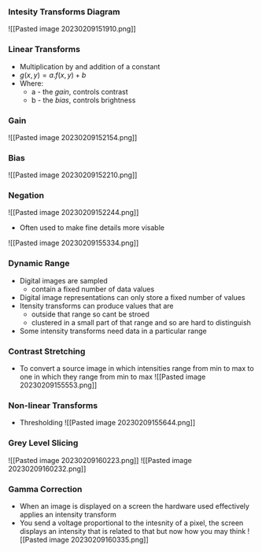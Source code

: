 
### Intesity Transforms Diagram

![[Pasted image 20230209151910.png]]

### Linear Transforms
- Multiplication by and addition of a constant 
- $g(x,y) = a.f(x,y) + b$
- Where:
	- a - the *gain*, controls contrast
	- b - the *bias*, controls brightness

### Gain
![[Pasted image 20230209152154.png]]

### Bias 
![[Pasted image 20230209152210.png]]

### Negation 
![[Pasted image 20230209152244.png]]

- Often used to make fine details more visable 

![[Pasted image 20230209155334.png]]

### Dynamic Range 
- Digital images are sampled 
	- contain a fixed number of data values
- Digital image representations can only store a fixed number of values
- Itensity transforms can produce values that are
	- outside that range so cant be stroed
	- clustered in a small part of that range and so are hard to distinguish
- Some intensity transforms need data in a particular range 

### Contrast Stretching 
- To convert a source image in which intensities range from min to max to one in which they range from min to max 
![[Pasted image 20230209155553.png]]

### Non-linear Transforms 
- Thresholding 
![[Pasted image 20230209155644.png]]

### Grey Level Slicing 

![[Pasted image 20230209160223.png]]
![[Pasted image 20230209160232.png]]

### Gamma Correction 

- When an image is displayed on a screen the hardware used effectively applies an intensity transform 
- You send a voltage proportional to the intesnity of a pixel, the screen displays an intensity that is related to that but now how you may think
![[Pasted image 20230209160335.png]]
